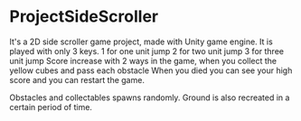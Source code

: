 # ProjectSideScroller

It's a 2D side scroller game project, made with Unity game engine.
It is played with only 3 keys.
1 for one unit jump
2 for two unit jump
3 for three unit jump
Score increase with 2 ways in the game, when you collect the yellow cubes and pass each obstacle
When you died you can see your high score and you can restart the game.

Obstacles and collectables spawns randomly.
Ground is also recreated in a certain period of time.
